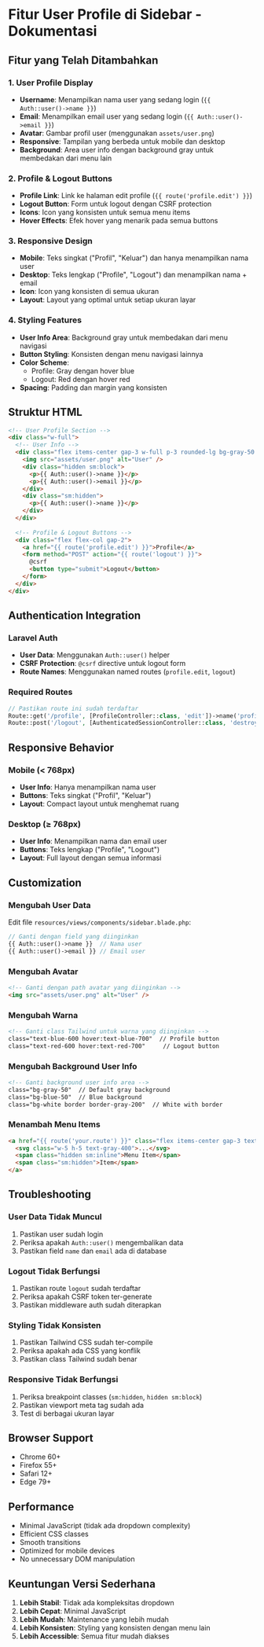 # Fitur User Profile di Sidebar - Dokumentasi

## Fitur yang Telah Ditambahkan

### 1. **User Profile Display**
- **Username**: Menampilkan nama user yang sedang login (`{{ Auth::user()->name }}`)
- **Email**: Menampilkan email user yang sedang login (`{{ Auth::user()->email }}`)
- **Avatar**: Gambar profil user (menggunakan `assets/user.png`)
- **Responsive**: Tampilan yang berbeda untuk mobile dan desktop
- **Background**: Area user info dengan background gray untuk membedakan dari menu lain

### 2. **Profile & Logout Buttons**
- **Profile Link**: Link ke halaman edit profile (`{{ route('profile.edit') }}`)
- **Logout Button**: Form untuk logout dengan CSRF protection
- **Icons**: Icon yang konsisten untuk semua menu items
- **Hover Effects**: Efek hover yang menarik pada semua buttons

### 3. **Responsive Design**
- **Mobile**: Teks singkat ("Profil", "Keluar") dan hanya menampilkan nama user
- **Desktop**: Teks lengkap ("Profile", "Logout") dan menampilkan nama + email
- **Icon**: Icon yang konsisten di semua ukuran
- **Layout**: Layout yang optimal untuk setiap ukuran layar

### 4. **Styling Features**
- **User Info Area**: Background gray untuk membedakan dari menu navigasi
- **Button Styling**: Konsisten dengan menu navigasi lainnya
- **Color Scheme**: 
  - Profile: Gray dengan hover blue
  - Logout: Red dengan hover red
- **Spacing**: Padding dan margin yang konsisten

## Struktur HTML

```html
<!-- User Profile Section -->
<div class="w-full">
  <!-- User Info -->
  <div class="flex items-center gap-3 w-full p-3 rounded-lg bg-gray-50 mb-3">
    <img src="assets/user.png" alt="User" />
    <div class="hidden sm:block">
      <p>{{ Auth::user()->name }}</p>
      <p>{{ Auth::user()->email }}</p>
    </div>
    <div class="sm:hidden">
      <p>{{ Auth::user()->name }}</p>
    </div>
  </div>
  
  <!-- Profile & Logout Buttons -->
  <div class="flex flex-col gap-2">
    <a href="{{ route('profile.edit') }}">Profile</a>
    <form method="POST" action="{{ route('logout') }}">
      @csrf
      <button type="submit">Logout</button>
    </form>
  </div>
</div>
```

## Authentication Integration

### Laravel Auth
- **User Data**: Menggunakan `Auth::user()` helper
- **CSRF Protection**: `@csrf` directive untuk logout form
- **Route Names**: Menggunakan named routes (`profile.edit`, `logout`)

### Required Routes
```php
// Pastikan route ini sudah terdaftar
Route::get('/profile', [ProfileController::class, 'edit'])->name('profile.edit');
Route::post('/logout', [AuthenticatedSessionController::class, 'destroy'])->name('logout');
```

## Responsive Behavior

### Mobile (< 768px)
- **User Info**: Hanya menampilkan nama user
- **Buttons**: Teks singkat ("Profil", "Keluar")
- **Layout**: Compact layout untuk menghemat ruang

### Desktop (≥ 768px)
- **User Info**: Menampilkan nama dan email user
- **Buttons**: Teks lengkap ("Profile", "Logout")
- **Layout**: Full layout dengan semua informasi

## Customization

### Mengubah User Data
Edit file `resources/views/components/sidebar.blade.php`:
```php
// Ganti dengan field yang diinginkan
{{ Auth::user()->name }}  // Nama user
{{ Auth::user()->email }} // Email user
```

### Mengubah Avatar
```html
<!-- Ganti dengan path avatar yang diinginkan -->
<img src="assets/user.png" alt="User" />
```

### Mengubah Warna
```html
<!-- Ganti class Tailwind untuk warna yang diinginkan -->
class="text-blue-600 hover:text-blue-700"  // Profile button
class="text-red-600 hover:text-red-700"     // Logout button
```

### Mengubah Background User Info
```html
<!-- Ganti background user info area -->
class="bg-gray-50"  // Default gray background
class="bg-blue-50"  // Blue background
class="bg-white border border-gray-200"  // White with border
```

### Menambah Menu Items
```html
<a href="{{ route('your.route') }}" class="flex items-center gap-3 text-sm font-medium px-3 py-2 rounded-lg transition-colors text-gray-600 hover:text-blue-600 hover:bg-gray-50">
  <svg class="w-5 h-5 text-gray-400">...</svg>
  <span class="hidden sm:inline">Menu Item</span>
  <span class="sm:hidden">Item</span>
</a>
```

## Troubleshooting

### User Data Tidak Muncul
1. Pastikan user sudah login
2. Periksa apakah `Auth::user()` mengembalikan data
3. Pastikan field `name` dan `email` ada di database

### Logout Tidak Berfungsi
1. Pastikan route `logout` sudah terdaftar
2. Periksa apakah CSRF token ter-generate
3. Pastikan middleware auth sudah diterapkan

### Styling Tidak Konsisten
1. Pastikan Tailwind CSS sudah ter-compile
2. Periksa apakah ada CSS yang konflik
3. Pastikan class Tailwind sudah benar

### Responsive Tidak Berfungsi
1. Periksa breakpoint classes (`sm:hidden`, `hidden sm:block`)
2. Pastikan viewport meta tag sudah ada
3. Test di berbagai ukuran layar

## Browser Support

- Chrome 60+
- Firefox 55+
- Safari 12+
- Edge 79+

## Performance

- Minimal JavaScript (tidak ada dropdown complexity)
- Efficient CSS classes
- Smooth transitions
- Optimized for mobile devices
- No unnecessary DOM manipulation

## Keuntungan Versi Sederhana

1. **Lebih Stabil**: Tidak ada kompleksitas dropdown
2. **Lebih Cepat**: Minimal JavaScript
3. **Lebih Mudah**: Maintenance yang lebih mudah
4. **Lebih Konsisten**: Styling yang konsisten dengan menu lain
5. **Lebih Accessible**: Semua fitur mudah diakses 